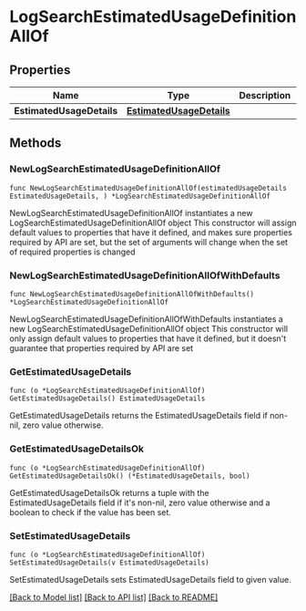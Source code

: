 # LogSearchEstimatedUsageDefinitionAllOf

## Properties

Name | Type | Description | Notes
------------ | ------------- | ------------- | -------------
**EstimatedUsageDetails** | [**EstimatedUsageDetails**](EstimatedUsageDetails.md) |  | 

## Methods

### NewLogSearchEstimatedUsageDefinitionAllOf

`func NewLogSearchEstimatedUsageDefinitionAllOf(estimatedUsageDetails EstimatedUsageDetails, ) *LogSearchEstimatedUsageDefinitionAllOf`

NewLogSearchEstimatedUsageDefinitionAllOf instantiates a new LogSearchEstimatedUsageDefinitionAllOf object
This constructor will assign default values to properties that have it defined,
and makes sure properties required by API are set, but the set of arguments
will change when the set of required properties is changed

### NewLogSearchEstimatedUsageDefinitionAllOfWithDefaults

`func NewLogSearchEstimatedUsageDefinitionAllOfWithDefaults() *LogSearchEstimatedUsageDefinitionAllOf`

NewLogSearchEstimatedUsageDefinitionAllOfWithDefaults instantiates a new LogSearchEstimatedUsageDefinitionAllOf object
This constructor will only assign default values to properties that have it defined,
but it doesn't guarantee that properties required by API are set

### GetEstimatedUsageDetails

`func (o *LogSearchEstimatedUsageDefinitionAllOf) GetEstimatedUsageDetails() EstimatedUsageDetails`

GetEstimatedUsageDetails returns the EstimatedUsageDetails field if non-nil, zero value otherwise.

### GetEstimatedUsageDetailsOk

`func (o *LogSearchEstimatedUsageDefinitionAllOf) GetEstimatedUsageDetailsOk() (*EstimatedUsageDetails, bool)`

GetEstimatedUsageDetailsOk returns a tuple with the EstimatedUsageDetails field if it's non-nil, zero value otherwise
and a boolean to check if the value has been set.

### SetEstimatedUsageDetails

`func (o *LogSearchEstimatedUsageDefinitionAllOf) SetEstimatedUsageDetails(v EstimatedUsageDetails)`

SetEstimatedUsageDetails sets EstimatedUsageDetails field to given value.



[[Back to Model list]](../README.md#documentation-for-models) [[Back to API list]](../README.md#documentation-for-api-endpoints) [[Back to README]](../README.md)


